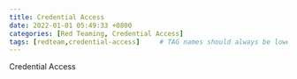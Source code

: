 ```yaml
---
title: Credential Access
date: 2022-01-01 05:49:33 +0800
categories: [Red Teaming, Credential Access]
tags: [redteam,credential-access]     # TAG names should always be lowercase
---
```


Credential Access
